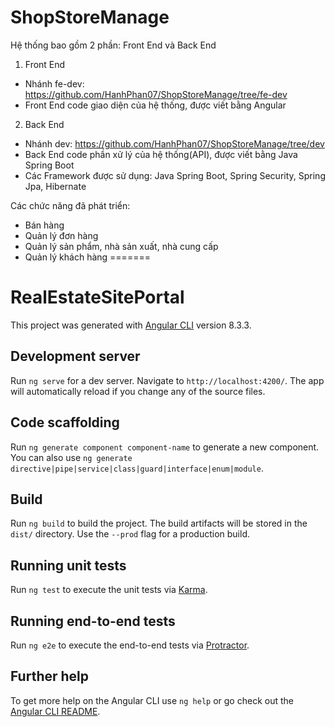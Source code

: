 # ShopStoreManage
Hệ thống bao gồm 2 phần: Front End và Back End
1. Front End
  - Nhánh fe-dev: https://github.com/HanhPhan07/ShopStoreManage/tree/fe-dev
  - Front End code giao diện của hệ thống, được viết bằng Angular
2. Back End
  - Nhánh dev: https://github.com/HanhPhan07/ShopStoreManage/tree/dev
  - Back End code phần xử lý của hệ thống(API), được viết bằng Java Spring Boot
  - Các Framework được sử dụng: Java Spring Boot, Spring Security, Spring Jpa, Hibernate
  
Các chức năng đã phát triển:
  - Bán hàng
  - Quản lý đơn hàng
  - Quản lý sản phẩm, nhà sản xuất, nhà cung cấp
  - Quản lý khách hàng
=======
# RealEstateSitePortal

This project was generated with [Angular CLI](https://github.com/angular/angular-cli) version 8.3.3.

## Development server

Run `ng serve` for a dev server. Navigate to `http://localhost:4200/`. The app will automatically reload if you change any of the source files.

## Code scaffolding

Run `ng generate component component-name` to generate a new component. You can also use `ng generate directive|pipe|service|class|guard|interface|enum|module`.

## Build

Run `ng build` to build the project. The build artifacts will be stored in the `dist/` directory. Use the `--prod` flag for a production build.

## Running unit tests

Run `ng test` to execute the unit tests via [Karma](https://karma-runner.github.io).

## Running end-to-end tests

Run `ng e2e` to execute the end-to-end tests via [Protractor](http://www.protractortest.org/).

## Further help

To get more help on the Angular CLI use `ng help` or go check out the [Angular CLI README](https://github.com/angular/angular-cli/blob/master/README.md).
